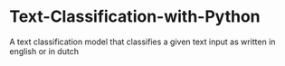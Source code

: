 # Text-Classification-with-Python
A text classification model that classifies a given text input as written in english or in dutch
